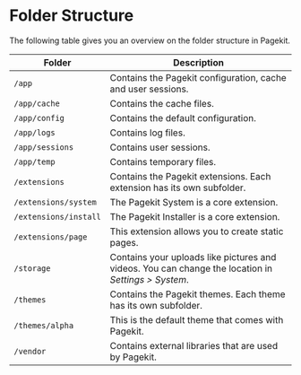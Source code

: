 # Folder Structure

The following table gives you an overview on the folder structure in Pagekit.

| Folder | Description |
|--------|-------------|
| `/app` | Contains the Pagekit configuration, cache and user sessions. |
| `/app/cache`          | Contains the cache files. |
| `/app/config`         | Contains the default configuration. |
| `/app/logs`           | Contains log files. |
| `/app/sessions`       | Contains user sessions. |
| `/app/temp`           | Contains temporary files. |
| `/extensions`         | Contains the Pagekit extensions. Each extension has its own subfolder. |
| `/extensions/system`  | The Pagekit System is a core extension. |
| `/extensions/install` | The Pagekit Installer is a core extension. |
| `/extensions/page`    | This extension allows you to create static pages. |
| `/storage`            | Contains your uploads like pictures and videos. You can change the location in *Settings > System*. |
| `/themes`             | Contains the Pagekit themes. Each theme has its own subfolder. |
| `/themes/alpha`       | This is the default theme that comes with Pagekit. |
| `/vendor`             | Contains external libraries that are used by Pagekit. |
